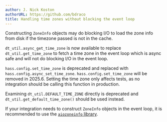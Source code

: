 ```yaml
---
author: J. Nick Koston
authorURL: https://github.com/bdraco
title: Handling time zones without blocking the event loop
---
```


Constructing `ZoneInfo` objects may do blocking I/O to load the zone info from disk if the timezone passed is not in the cache.

`dt_util.async_get_time_zone` is now available to replace `dt_util.get_time_zone` to fetch a time zone in the event loop which is async safe and will not do blocking I/O in the event loop.

`hass.config.set_time_zone` is deprecated and replaced with `hass.config.async_set_time_zone`. `hass.config.set_time_zone` will be removed in 2025.6. Setting the time zone only affects tests, as no integration should be calling this function in production. 

Examining `dt_util.DEFAULT_TIME_ZONE` directly is deprecated and `dt_util.get_default_time_zone()` should be used instead.

If your integration needs to construct `ZoneInfo` objects in the event loop, it is recommended to use the [`aiozoneinfo` library](https://pypi.org/project/aiozoneinfo/).